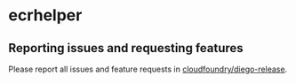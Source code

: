 # ecrhelper

## Reporting issues and requesting features

Please report all issues and feature requests in [cloudfoundry/diego-release](https://github.com/cloudfoundry/diego-release/issues).
